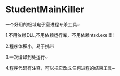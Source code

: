 # StudentMainKiller
一个好用的极域电子室进程专杀工具~

1.不用依赖DLL,不用依赖运行库，不用依赖ntsd.exe!!!!!

2.程序体积小，易于携带

3.一次编译到处运行~

4.程序代码有注释，可以把它改成任何进程的结束工具~
